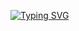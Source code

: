 [![Typing SVG](https://readme-typing-svg.demolab.com?font=Fira+Code&pause=1000&color=2CAD40&width=435&lines=Hello%2C+its+Mila+Gjurovska)](https://git.io/typing-svg)

<!--
**milagjurovska/milagjurovska** is a ✨ _special_ ✨ repository because its `README.md` (this file) appears on your GitHub profile.

Here are some ideas to get you started:

- 🔭 I’m currently working on ...
- 🌱 I’m currently learning ...
- 👯 I’m looking to collaborate on ...
- 🤔 I’m looking for help with ...
- 💬 Ask me about ...
- 📫 How to reach me: ...
- 😄 Pronouns: ...
- ⚡ Fun fact: ...
-->
